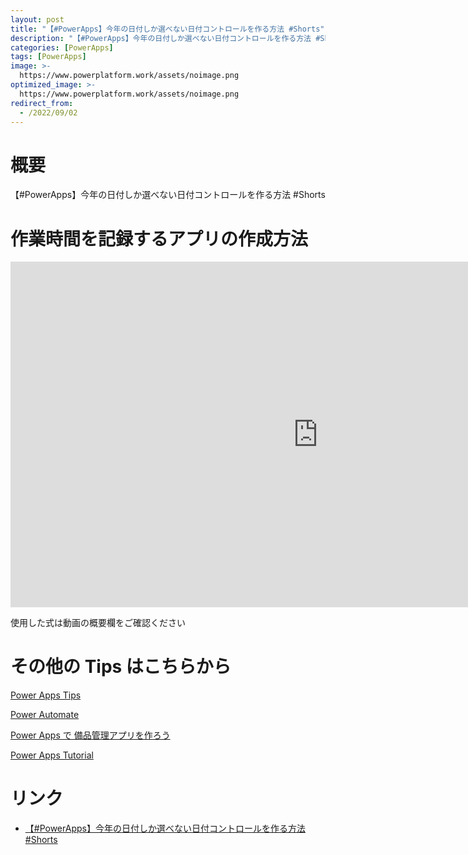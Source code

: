 ```yaml
---
layout: post
title: "【#PowerApps】今年の日付しか選べない日付コントロールを作る方法 #Shorts"
description: "【#PowerApps】今年の日付しか選べない日付コントロールを作る方法 #Shortsを動画で分かりやすく解説"
categories: [PowerApps]
tags: [PowerApps]
image: >-
  https://www.powerplatform.work/assets/noimage.png
optimized_image: >-
  https://www.powerplatform.work/assets/noimage.png
redirect_from:
  - /2022/09/02
---
```



#  概要

【#PowerApps】今年の日付しか選べない日付コントロールを作る方法 #Shorts


# 作業時間を記録するアプリの作成方法

<iframe width="983" height="553" src="https://www.youtube.com/embed/reSdy-YFqB4" title="YouTube video player" frameborder="0" allow="accelerometer; autoplay; clipboard-write; encrypted-media; gyroscope; picture-in-picture" allowfullscreen></iframe>


使用した式は動画の概要欄をご確認ください


# その他の Tips はこちらから

[Power Apps Tips](https://www.youtube.com/watch?v=VrAQf3JQ7yM&list=PLVhFi1fb3DqakSLVMn22DDcySXh9jtzi- )


[Power Automate](https://www.youtube.com/watch?v=-YnJYT0ASEM&list=PLVhFi1fb3Dqbzic6GieqnLFgD3aTj-eHA)


[Power Apps で 備品管理アプリを作ろう](https://www.youtube.com/playlist?list=PLVhFi1fb3DqZM3HKb8Hea6XEL96990Fyn)


[Power Apps Tutorial](https://www.youtube.com/playlist?list=PLVhFi1fb3DqalxpL974VvAJvV4iWoSbe_)


# リンク


- [【#PowerApps】今年の日付しか選べない日付コントロールを作る方法 #Shorts](https://www.youtube.com/watch?v=reSdy-YFqB4)

